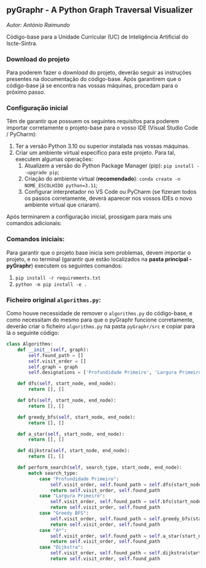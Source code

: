 ## pyGraphr - A Python Graph Traversal Visualizer
*Autor: António Raimundo*

Código-base para a Unidade Curricular (UC)
de Inteligência Artificial do Iscte-Sintra.

### Download do projeto
Para poderem fazer o _download_ do projeto, deverão seguir as instruções presentes na documentação do código-base. 
Após garantirem que o código-base já se encontra nas vossas máquinas, procedam para o
próximo passo.

### Configuração inicial
Têm de garantir que possuem os seguintes requisitos para poderem importar corretamente
o projeto-base para o vosso IDE (Visual Studio Code / PyCharm):
1. Ter a versão Python 3.10 ou superior instalada nas vossas máquinas.
2. Criar um ambiente virtual específico para este projeto. Para tal,
executem algumas operações:
   1. Atualizem a versão do Python Package Manager (pip): ``pip install --upgrade pip``;
   2. Criação do ambiente virtual (**recomendado**): ``conda create -n NOME_ESCOLHIDO python=3.11``;
   3. Configurar interpretador no VS Code ou PyCharm (se fizeram todos os passos corretamente, deverá aparecer nos vossos IDEs o novo ambiente virtual que criaram).

Após terminarem a configuração inicial, prossigam para mais uns comandos adicionais:

### Comandos iniciais:
Para garantir que o projeto base inicia sem problemas, devem importar o projeto, e no terminal 
(garantir que estão localizados na **pasta principal - pyGraphr**)
executem os seguintes comandos:
1. ``pip install -r requirements.txt``
2. ``python -m pip install -e .``

### Ficheiro original `algorithms.py`:
Como houve necessidade de remover o ``algorithms.py`` do código-base, e como
necessitam do mesmo para que o pyGraphr funcione corretamente, deverão
criar o ficheiro ``algorithms.py`` na pasta ``pyGraphr/src`` e copiar
para lá o seguinte código:

```python
class Algorithms:
    def __init__(self, graph):
        self.found_path = []
        self.visit_order = []
        self.graph = graph
        self.designations = ['Profundidade Primeiro', 'Largura Primeiro', 'Greedy BFS', 'A*', 'Dijkstra']

    def dfs(self, start_node, end_node):
        return [], []

    def bfs(self, start_node, end_node):
        return [], []

    def greedy_bfs(self, start_node, end_node):
        return [], []

    def a_star(self, start_node, end_node):
        return [], []

    def dijkstra(self, start_node, end_node):
        return [], []

    def perform_search(self, search_type, start_node, end_node):
        match search_type:
            case "Profundidade Primeiro":
                self.visit_order, self.found_path = self.dfs(start_node, end_node)
                return self.visit_order, self.found_path
            case "Largura Primeiro":
                self.visit_order, self.found_path = self.bfs(start_node, end_node)
                return self.visit_order, self.found_path
            case "Greedy BFS":
                self.visit_order, self.found_path = self.greedy_bfs(start_node, end_node)
                return self.visit_order, self.found_path
            case "A*":
                self.visit_order, self.found_path = self.a_star(start_node, end_node)
                return self.visit_order, self.found_path
            case "Dijkstra":
                self.visit_order, self.found_path = self.dijkstra(start_node, end_node)
                return self.visit_order, self.found_path
```